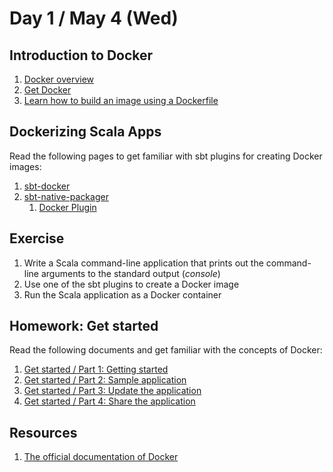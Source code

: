 # Day 1 / May 4 (Wed)

## Introduction to Docker

1. [Docker overview](https://docs.docker.com/get-started/overview/)
1. [Get Docker](https://docs.docker.com/get-docker/)
1. [Learn how to build an image using a Dockerfile](https://docs.docker.com/engine/reference/builder/)

## Dockerizing Scala Apps

Read the following pages to get familiar with sbt plugins for creating Docker images:

1. [sbt-docker](https://github.com/marcuslonnberg/sbt-docker)
1. [sbt-native-packager](https://www.scala-sbt.org/sbt-native-packager/)
    1. [Docker Plugin](https://www.scala-sbt.org/sbt-native-packager/formats/docker.html)

## Exercise

1. Write a Scala command-line application that prints out the command-line arguments to the standard output (_console_)
1. Use one of the sbt plugins to create a Docker image
1. Run the Scala application as a Docker container

## Homework: Get started

Read the following documents and get familiar with the concepts of Docker:

1. [Get started / Part 1: Getting started](https://docs.docker.com/get-started/)
1. [Get started / Part 2: Sample application](https://docs.docker.com/get-started/02_our_app/)
1. [Get started / Part 3: Update the application](https://docs.docker.com/get-started/03_updating_app/)
1. [Get started / Part 4: Share the application](https://docs.docker.com/get-started/04_sharing_app/)

## Resources

1. [The official documentation of Docker](https://docs.docker.com/)

